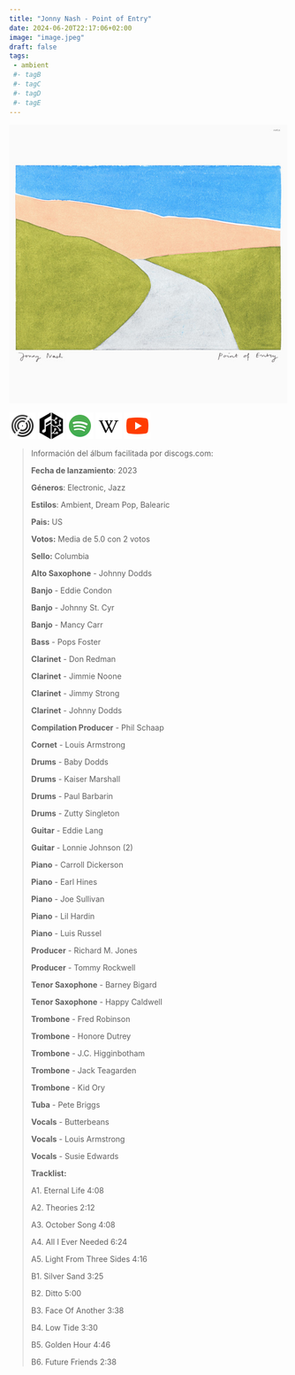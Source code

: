 ```yaml
---
title: "Jonny Nash - Point of Entry"
date: 2024-06-20T22:17:06+02:00
image: "image.jpeg"
draft: false
tags:
 - ambient
 #- tagB
 #- tagC
 #- tagD
 #- tagE
---
```

![cover](image.jpeg (Jonny-Nash - Point-of-Entry))
 
[![discogs](../links/svg/discogs.png (discogs))](https://www.discogs.com/master/3175785)
[![musicbrainz](../links/svg/musicbrainz.png (musicbrainz))](https://musicbrainz.org/release/f95cdd5e-c559-4812-a79b-72b2eea69842)
[![spotify](../links/svg/spotify.png (putify))](https://open.spotify.com/album/7aDfAxYIvKK1VSbSwhgFpe)
[![wikipedia](../links/svg/wikipedia.png (wikipedia))](error)
[![youtube](../links/svg/youtube.png (youtube))](https://www.youtube.com/playlist?list=OLAK5uy_nrvFfUuv7EG61fs5p_ShH6UT4-b8DUSzg)
 
<!-- [![bandcamp](../links/svg/bandcamp.png (bandcamp))]() -->
<!-- [![lastfm](../links/svg/lastfm.png (lastfm))]() -->
 
> Información del álbum facilitada por discogs.com:
> 
> **Fecha de lanzamiento**: 2023
> 
> **Géneros**: Electronic, Jazz
> 
> **Estilos**: Ambient, Dream Pop, Balearic
> 
> **Pais:** US
> 
> **Votos:** Media de 5.0 con 2 votos
> 
> **Sello:** Columbia
> 
> **Alto Saxophone** - Johnny Dodds
> 
> **Banjo** - Eddie Condon
> 
> **Banjo** - Johnny St. Cyr
> 
> **Banjo** - Mancy Carr
> 
> **Bass** - Pops Foster
> 
> **Clarinet** - Don Redman
> 
> **Clarinet** - Jimmie Noone
> 
> **Clarinet** - Jimmy Strong
> 
> **Clarinet** - Johnny Dodds
> 
> **Compilation Producer** - Phil Schaap
> 
> **Cornet** - Louis Armstrong
> 
> **Drums** - Baby Dodds
> 
> **Drums** - Kaiser Marshall
> 
> **Drums** - Paul Barbarin
> 
> **Drums** - Zutty Singleton
> 
> **Guitar** - Eddie Lang
> 
> **Guitar** - Lonnie Johnson (2)
> 
> **Piano** - Carroll Dickerson
> 
> **Piano** - Earl Hines
> 
> **Piano** - Joe Sullivan
> 
> **Piano** - Lil Hardin
> 
> **Piano** - Luis Russel
> 
> **Producer** - Richard M. Jones
> 
> **Producer** - Tommy Rockwell
> 
> **Tenor Saxophone** - Barney Bigard
> 
> **Tenor Saxophone** - Happy Caldwell
> 
> **Trombone** - Fred Robinson
> 
> **Trombone** - Honore Dutrey
> 
> **Trombone** - J.C. Higginbotham
> 
> **Trombone** - Jack Teagarden
> 
> **Trombone** - Kid Ory
> 
> **Tuba** - Pete Briggs
> 
> **Vocals** - Butterbeans
> 
> **Vocals** - Louis Armstrong
> 
> **Vocals** - Susie Edwards
> 
> 
> 
> **Tracklist:**
> 
>   A1. Eternal Life    4:08
> 
>   A2. Theories    2:12
> 
>   A3. October Song    4:08
> 
>   A4. All I Ever Needed    6:24
> 
>   A5. Light From Three Sides    4:16
> 
>   B1. Silver Sand    3:25
> 
>   B2. Ditto    5:00
> 
>   B3. Face Of Another    3:38
> 
>   B4. Low Tide    3:30
> 
>   B5. Golden Hour    4:46
> 
>   B6. Future Friends    2:38
> 
